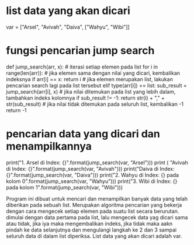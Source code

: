 # list data yang akan dicari
var = ["Arsel", "Avivah", "Daiva", ["Wahyu", "Wibi"]]

# fungsi pencarian jump search
def jump_search(arr, x):
    # iterasi setiap elemen pada list
    for i in range(len(arr)):
        # jika elemen sama dengan nilai yang dicari, kembalikan indeksnya
        if arr[i] == x:
            return i
        # jika elemen merupakan list, lakukan pencarian search lagi pada list tersebut
        elif type(arr[i]) == list:
            sub_result = jump_search(arr[i], x)
            # jika nilai ditemukan pada list yang lebih dalam, tambahkan indeks kolomnya
            if sub_result != -1:
                return str(i) + "," + str(sub_result)
    # jika nilai tidak ditemukan pada seluruh list, kembalikan -1
    return -1
# pencarian data yang dicari dan menampilkannya
print("1. Arsel di Index: {}".format(jump_search(var, "Arsel")))
print ( "Avivah di Index: {}".format(jump_search(var, "Avivah")))
print("Daiva di Index: {}".format(jump_search(var, "Daiva")))
print("2. Wahyu di Index: {} pada kolom 0".format(jump_search(var, "Wahyu")))
print("3. Wibi di Index: {} pada kolom 1".format(jump_search(var, "Wibi")))

Program ini dibuat untuk mencari dan menampilkan banyak data yang telah diberikan pada sebuah list.
Merupakan algoritma pencarian yang bekerja dengan cara mengecek setiap elemen pada suatu list secara berurutan.
dimulai dengan data pertama pada list, lalu mengecek data yag dicari sama atau tidak, jika iya maka mengembalikan indeks, jika tidak maka aakn pindah ke data selanjutnya dan mengulangi langkah ke 2 dan 3 sampai seluruh data di dalam list diperiksa. 
List data yang akan dicari adalah var.
